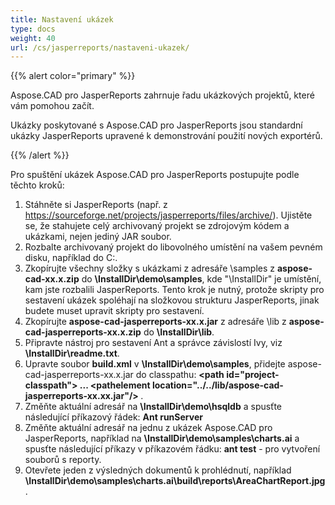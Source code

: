```yaml
---
title: Nastavení ukázek
type: docs
weight: 40
url: /cs/jasperreports/nastaveni-ukazek/
---
```


{{% alert color="primary" %}}

Aspose.CAD pro JasperReports zahrnuje řadu ukázkových projektů, které vám pomohou začít.

Ukázky poskytované s Aspose.CAD pro JasperReports jsou standardní ukázky JasperReports upravené k demonstrování použití nových exportérů.

{{% /alert %}}

Pro spuštění ukázek Aspose.CAD pro JasperReports postupujte podle těchto kroků:

1. Stáhněte si JasperReports (např. z https://sourceforge.net/projects/jasperreports/files/archive/). Ujistěte se, že stahujete celý archivovaný projekt se zdrojovým kódem a ukázkami, nejen jediný JAR soubor.
1. Rozbalte archivovaný projekt do libovolného umístění na vašem pevném disku, například do C:\.
1. Zkopírujte všechny složky s ukázkami z adresáře \samples z **aspose-cad-xx.x.zip** do **\InstallDir\demo\samples**, kde "\InstallDir" je umístění, kam jste rozbalili JasperReports. Tento krok je nutný, protože skripty pro sestavení ukázek spoléhají na složkovou strukturu JasperReports, jinak budete muset upravit skripty pro sestavení.
1. Zkopírujte **aspose-cad-jasperreports-xx.x.jar** z adresáře \lib z **aspose-cad-jasperreports-xx.x.zip** do **\InstallDir\lib**.
1. Připravte nástroj pro sestavení Ant a správce závislostí Ivy, viz **\InstallDir\readme.txt**.
1. Upravte soubor **build.xml** v **\InstallDir\demo\samples**, přidejte aspose-cad-jasperreports-xx.x.jar do classpathu:
   **\<path id="project-classpath"> ... \<pathelement location="../../lib/aspose-cad-jasperreports-xx.xx.jar"/> </path>**.
1. Změňte aktuální adresář na **\InstallDir\demo\hsqldb** a spusťte následující příkazový řádek:
   **Ant runServer**
1. Změňte aktuální adresář na jednu z ukázek Aspose.CAD pro JasperReports, například na **\InstallDir\demo\samples\charts.ai** a spusťte následující příkazy v příkazovém řádku:
   **ant test** - pro vytvoření souborů s reporty.
1. Otevřete jeden z výsledných dokumentů k prohlédnutí, například **\InstallDir\demo\samples\charts.ai\build\reports\AreaChartReport.jpg**.
